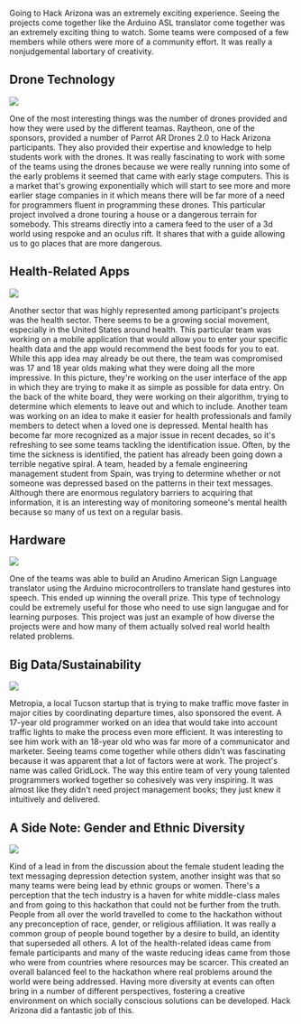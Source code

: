 Going to Hack Arizona was an extremely exciting experience. Seeing the projects come together like the Arduino ASL translator come together was an extremely exciting thing to watch. Some teams were composed of a few members while others were more of a community effort. It was really a nonjudgemental labortary of creativity. 


<h2> Drone Technology </h2> 

<img src="https://d262ilb51hltx0.cloudfront.net/max/1620/1*THzclLTohSrP7HMDq8C-MQ.png">

One of the most interesting things was the number of drones provided and how they were used by the different teamas. Raytheon, one of the sponsors, provided a number of Parrot AR Drones 2.0 to Hack Arizona participants. They also provided their expertise and knowledge to help students work with the drones. It was really fascinating to work with some of the teams using the drones because we were really running into some of the early problems it seemed that came with early stage computers. This is a market that's growing exponentially which will start to see more and more earlier stage companies in it which means there will be far more of a need for programmers fluent in programming these drones. This particular project involved a drone touring a house or a dangerous terrain for somebody. This streams directly into a camera feed to the user of a 3d world using respoke and an oculus rift. It shares that with a guide allowing us to go places that are more dangerous.


<h2> Health-Related Apps </h2> 

<img src="https://d262ilb51hltx0.cloudfront.net/max/960/1*vnqvsk_s9coMveh0GdWQpQ.png">


Another sector that was highly represented among participant's projects was the health sector. There seems to be a growing social movement, especially in the United States around health. This particular team was working on a mobile application that would allow you to enter your specific health data and the app would recommend the best foods for you to eat. While this app idea may already be out there, the team was compromised was 17 and 18 year olds making what they were doing all the more impressive. In this picture, they're working on the user interface of the app in which they are trying to make it as simple as possible for data entry. On the back of the white board, they were working on their algorithm, trying to determine which elements to leave out and which to include. Another team was working on an idea to make it easier for health professionals and family members to detect when a loved one is depressed. Mental health has become far more recognized as a major issue in recent decades, so it's refreshing to see some teams tackling the identification issue. Often, by the time the sickness is identified, the patient has already been going down a terrible negative spiral. A team, headed by a female engineering management student from Spain, was trying to determine whether or not someone was depressed based on the patterns in their text messages. Although there are enormous regulatory barriers to acquiring that information, it is an interesting way of monitoring someone's mental health because so many of us text on a regular basis.

<h2> Hardware </h2>
<img src="https://d262ilb51hltx0.cloudfront.net/max/1000/1*5WxQ9JVdNQvQKaV_xICL2g.png">


One of the teams was able to build an Arudino American Sign Language translator using the Arduino microcontrollers to translate hand gestures into speech. This ended up winning the overall prize. This type of technology could be extremely useful for those who need to use sign langugae and for learning purposes. This project was just an example of how diverse the projects were and how many of them actually solved real world health related problems.

<h2> Big Data/Sustainability </h2>

<img src="https://d262ilb51hltx0.cloudfront.net/max/2000/1*fj5BYL4How-27rel79ZkTg.png">


Metropia, a local Tucson startup that is trying to make traffic move faster in major cities by coordinating departure times, also sponsored the event. A 17-year old programmer worked on an idea that would take into account traffic lights to make the process even more efficient. It was interesting to see him work with an 18-year old who was far more of a communicator and marketer. Seeing teams come together while others didn't was fascinating because it was apparent that a lot of factors were at work. The project's name was called GridLock. The way this entire team of very young talented programmers worked together so cohesively was very inspiring. It was almost like they didn't need project management books; they just knew it intuitively and delivered.

<h2> A Side Note: Gender and Ethnic Diversity </h2>

<img src="https://d262ilb51hltx0.cloudfront.net/max/2000/1*t_OSzdA1lUAuqXM0X1ANPA.png">


Kind of a lead in from the discussion about the female student leading the text messaging depression detection system, another insight was that so many teams were being lead by ethnic groups or women. There's a perception that the tech industry is a haven for white middle-class males and from going to this hackathon that could not be further from the truth. People from all over the world travelled to come to the hackathon without any preconception of race, gender, or religious affiliation. It was really a common group of people bound together by a desire to build, an identity that superseded all others. A lot of the health-related ideas came from female participants and many of the waste reducing ideas came from those who were from countries where resources may be scarcer. This created an overall balanced feel to the hackathon where real problems around the world were being addressed. Having more diversity at events can often bring in a number of different perspectives, fostering a creative environment on which socially conscious solutions can be developed. Hack Arizona did a fantastic job of this.